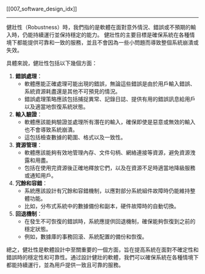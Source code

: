 [[007_software_design_idx]]


---

健壯性（Robustness）時，我們指的是軟體在面對意外情況、錯誤或不預期的輸入時，仍能持續運行並保持穩定的能力。
健壯性的主要目標是確保系統在各種情境下都能提供可靠和一致的服務，並且不會因為一些小問題而導致整個系統崩潰或失效。
  

具體來說，健壯性包括以下幾個方面：
1. **錯誤處理**：
    - 軟體應能正確處理可能出現的錯誤，無論這些錯誤是由於用戶輸入錯誤、系統資源耗盡還是其他不可預見的情況。
    - 錯誤處理策略應該包括捕捉異常、記錄日誌、提供有用的錯誤訊息給用戶以及適當地恢復系統狀態。
2. **輸入驗證**：
    - 軟體應該能夠驗證並處理所有潛在的輸入，確保即使是惡意或無效的輸入也不會導致系統崩潰。
    - 這包括檢查數據的範圍、格式以及一致性。
3. **資源管理**：
    - 軟體應該能夠有效地管理內存、文件句柄、網絡連接等資源，避免資源洩露和用盡。
    - 包括在使用完資源後正確地釋放它們，以及在資源不足時適當地降級服務或通知用戶。
4. **冗餘和容錯**：
    - 系統應該設計有冗餘和容錯機制，以應對部分系統組件故障時仍能維持整體功能。
    - 比如，分布式系統中的數據備份和副本，硬件故障時的自動切換。
5. **回退機制**：
    - 在發生不可恢復的錯誤時，系統應提供回退機制，確保能夠恢復到之前的穩定狀態。
    - 例如，數據庫的事務回滾、系統配置的備份和恢復。


總之，健壯性是軟體設計中至關重要的一個方面，旨在提高系統在面對不確定性和錯誤時的穩定性和可靠性。通过設計健壯的軟體，我們可以確保系統在各種情境下都能持續運行，並為用戶提供一致且可靠的服務。